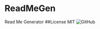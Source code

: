 # ReadMeGen
Read Me Generator
##License 
MIT
![GitHub](https://img.shields.io/github/MIT/license/davidsackett14/ReadMeGen)
